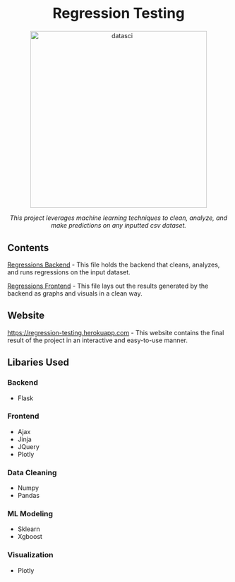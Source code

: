 <h1 align="center" style="font-weight:bold;font-size:32px;">Regression Testing</h1>

<div align="center">
  <img src="https://www.ubalt.edu/merrick/uploads/660x450-mobile-homepage/660x450-Infographic%20Icons_Data%20Analytics.jpg" alt="datasci" height="400"/>
  <br>
  <p id="desc" style="font-style:italic;text-align:center;">This project leverages machine learning techniques to clean, analyze, and make predictions on any inputted csv dataset.
  </p>
</div>

## Contents
 [Regressions Backend](/Regressions.py) - This file holds the backend that cleans, analyzes, and runs regressions on the input dataset.
 
 [Regressions Frontend](/templates/index.html) - This file lays out the results generated by the backend as graphs and visuals in a clean way.

## Website
https://regression-testing.herokuapp.com - This website contains the final result of the project in an interactive and easy-to-use manner.

## Libaries Used
### Backend
* Flask

### Frontend
* Ajax
* Jinja
* JQuery
* Plotly

### Data Cleaning 
* Numpy
* Pandas

### ML Modeling 
* Sklearn
* Xgboost

### Visualization
* Plotly